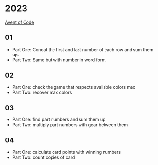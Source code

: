 # 2023

[Avent of Code](https://adventofcode.com/2023)

## 01

- Part One: Concat the first and last number of each row and sum them up.
- Part Two: Same but with number in word form.

## 02

- Part One: check the game that respects available colors max
- Part Two: recover max colors

## 03

- Part One: find part numbers and sum them up
- Part Two: multiply part numbers with gear between them

## 04

- Part One: calculate card points with winning numbers
- Part Two: count copies of card
